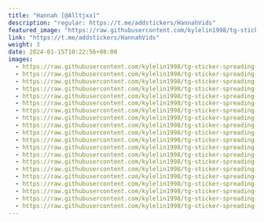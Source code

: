```yaml
---
title: "Hannah [@Alltjxx]"
description: "regular: https://t.me/addstickers/HannahVids"
featured_image: "https://raw.githubusercontent.com/kylelin1998/tg-sticker-spreading-worldwide-images/main/img/abc8b604-64a1-4b12-b8a9-10d275211809.jpg"
link: "https://t.me/addstickers/HannahVids"
weight: 3
date: 2024-01-15T10:22:56+08:00
images:
  - https://raw.githubusercontent.com/kylelin1998/tg-sticker-spreading-worldwide-images/main/img/abc8b604-64a1-4b12-b8a9-10d275211809.jpg
  - https://raw.githubusercontent.com/kylelin1998/tg-sticker-spreading-worldwide-images/main/img/e343bdbf-e9f1-4265-a298-f439acf74604.jpg
  - https://raw.githubusercontent.com/kylelin1998/tg-sticker-spreading-worldwide-images/main/img/3ff16412-6fc4-4f40-a2c6-d171e787a530.jpg
  - https://raw.githubusercontent.com/kylelin1998/tg-sticker-spreading-worldwide-images/main/img/8c3ecc27-9c13-41ec-b98a-78e8d872d0a8.jpg
  - https://raw.githubusercontent.com/kylelin1998/tg-sticker-spreading-worldwide-images/main/img/688b1500-ec0d-40ba-9f7b-9f58af31b640.jpg
  - https://raw.githubusercontent.com/kylelin1998/tg-sticker-spreading-worldwide-images/main/img/b64d6ec7-b19f-43f2-b555-6cf0c7daffb2.jpg
  - https://raw.githubusercontent.com/kylelin1998/tg-sticker-spreading-worldwide-images/main/img/fe0a781f-4b3b-400e-b048-56b70aca53e3.jpg
  - https://raw.githubusercontent.com/kylelin1998/tg-sticker-spreading-worldwide-images/main/img/d74c9c33-a8da-4582-bc50-f96b4791ca01.jpg
  - https://raw.githubusercontent.com/kylelin1998/tg-sticker-spreading-worldwide-images/main/img/29ecf538-9228-42b6-bf5d-44c4b0ab728b.jpg
  - https://raw.githubusercontent.com/kylelin1998/tg-sticker-spreading-worldwide-images/main/img/574707af-d7e7-4ca7-9a3b-eb6801b27ede.jpg
  - https://raw.githubusercontent.com/kylelin1998/tg-sticker-spreading-worldwide-images/main/img/d1fa2344-4b26-4c4f-9121-5cdcd88ef152.jpg
  - https://raw.githubusercontent.com/kylelin1998/tg-sticker-spreading-worldwide-images/main/img/a4bd118a-3fdd-402f-9f9c-f4177262e9f1.jpg
  - https://raw.githubusercontent.com/kylelin1998/tg-sticker-spreading-worldwide-images/main/img/2c0276cd-ba25-4f65-b6c7-6dadf2070b7d.jpg
  - https://raw.githubusercontent.com/kylelin1998/tg-sticker-spreading-worldwide-images/main/img/1776e80c-1485-4ee0-b032-12a56700051a.jpg
  - https://raw.githubusercontent.com/kylelin1998/tg-sticker-spreading-worldwide-images/main/img/8df10256-1d56-4250-8dca-048636b287cb.jpg
  - https://raw.githubusercontent.com/kylelin1998/tg-sticker-spreading-worldwide-images/main/img/93782536-6062-4307-8b99-033925c9c0b1.jpg
  - https://raw.githubusercontent.com/kylelin1998/tg-sticker-spreading-worldwide-images/main/img/120fc522-fead-4fa9-986b-1d5eb3b6abab.jpg
  - https://raw.githubusercontent.com/kylelin1998/tg-sticker-spreading-worldwide-images/main/img/c3bb8fe3-6811-4a53-8552-6d193b964918.jpg
  - https://raw.githubusercontent.com/kylelin1998/tg-sticker-spreading-worldwide-images/main/img/70f394f0-61df-458a-9ff2-25447d20dab4.jpg
  - https://raw.githubusercontent.com/kylelin1998/tg-sticker-spreading-worldwide-images/main/img/644e47ab-aebd-44b7-88e0-c0d5b81ad72b.jpg
---
```

